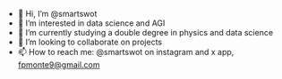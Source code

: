 - 👋 Hi, I’m @smartswot
- 👀 I’m interested in data science and AGI
- 🌱 I’m currently studying a double degree in physics and data science
- 💞️ I’m looking to collaborate on projects
- 📫 How to reach me: @smartswot on instagram and x app, fpmonte9@gmail.com

<!---
smartswot/smartswot is a ✨ special ✨ repository because its `README.md` (this file) appears on your GitHub profile.
You can click the Preview link to take a look at your changes.
--->
